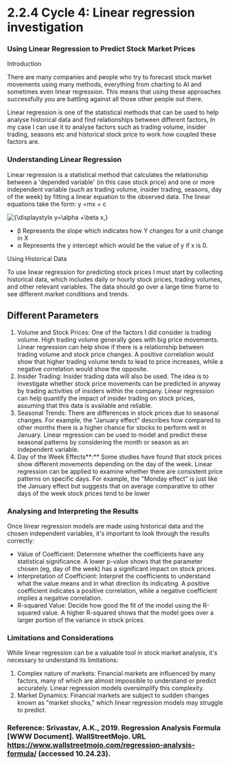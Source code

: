 # 2.2.4 Cycle 4: Linear regression investigation

### Using Linear Regression to Predict Stock Market Prices

Introduction

There are many companies and people who try to forecast stock market movements using many methods, everything from charting to AI and sometimes even linear regression. This means that using these approaches successfully you are battling against all those other people out there.

Linear regression is one of the statistical methods that can be used to help analyse historical data and find relationships between different factors, In my case I can use it to analyse factors such as trading volume, insider trading, seasons etc and historical stock price to work how coupled these factors are.

### Understanding Linear Regression

Linear regression is a statistical method that calculates the relationship between a 'depended variable' (in this case stock price) and one or more independent variable (such as trading volume, insider trading, seasons, day of the week) by fitting a linear equation to the observed data. The linear equations take the form: y =mx + c



![{\displaystyle y=\alpha +\beta x,}](https://wikimedia.org/api/rest\_v1/media/math/render/svg/bf2c1cac7c1e6c9a426d92e9adad6ff4d8b4152e)

* β Represents the slope which indicates how Y changes for a unit change in X
* α Represents the y intercept which would be the value of y if x is 0.

Using Historical Data

To use linear regression for predicting stock prices I must start by collecting historical data, which includes daily or hourly stock prices, trading volumes, and other relevant variables. The data should go over a large time frame to see different market conditions and trends.



## Different Parameters

1. Volume and Stock Prices: One of the factors I did consider is trading volume. High trading volume generally goes with big price movements. Linear regression can help show if there is a relationship between trading volume and stock price changes. A positive correlation would show that higher trading volume tends to lead to price increases, while a negative correlation would show the opposite.
2. Insider Trading: Insider trading data will also be used. The idea is to investigate whether stock price movements can be predicted in anyway by trading activities of insiders within the company. Linear regression can help quantify the impact of insider trading on stock prices, assuming that this data is available and reliable.
3. Seasonal Trends: There are differences in stock prices due to seasonal changes. For example, the "January effect" describes how compared to other months there is a higher chance  for stocks to perform well in January. Linear regression can be used to model and predict these seasonal patterns by considering the month or season as an independent variable.
4. Day of the Week Effects**:** Some studies have found that stock prices show different movements depending on the day of the week. Linear regression can be applied to examine whether there are consistent price patterns on specific days. For example, the "Monday effect" is just like the January effect but suggests that on average comparative to other days of the week stock prices tend to be lower

### Analysing and Interpreting the Results

Once linear regression models are made using historical data and the chosen independent variables, it's important to look through the results correctly:

* Value of Coefficient: Determine whether the coefficients have any statistical significance. A lower p-value shows that the parameter chosen (eg, day of the week) has a significant impact on stock prices.
* Interpretation of Coefficient: Interpret the coefficients to understand what the value means and in what direction its indicating. A positive coefficient indicates a positive correlation, while a negative coefficient implies a negative correlation.
* R-squared Value: Decide how good the fit of the model using the R-squared value. A higher R-squared shows that the model goes over a larger portion of the variance in stock prices.

###

### Limitations and Considerations

While linear regression can be a valuable tool in stock market analysis, it's necessary to understand its limitations:

1. Complex nature of markets: Financial markets are influenced by many factors, many of which are almost impossible to understand or predict accurately. Linear regression models oversimplify this complexity.
2. Market Dynamics: Financial markets are subject to sudden changes known as "market shocks," which linear regression models may struggle to predict.

### Reference: Srivastav, A.K., 2019. Regression Analysis Formula \[WWW Document]. WallStreetMojo. URL https://www.wallstreetmojo.com/regression-analysis-formula/ (accessed 10.24.23).



